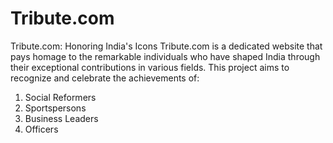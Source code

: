 # Tribute.com
Tribute.com: Honoring India's Icons Tribute.com is a dedicated website that pays homage to the remarkable individuals who have shaped India through their exceptional contributions in various fields. 
This project aims to recognize and celebrate the achievements of:
1) Social Reformers
2) Sportspersons
3) Business Leaders
4) Officers
